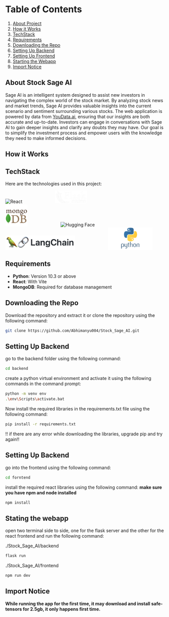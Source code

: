 # Table of Contents

1. [About Project](#about-stock-sage-ai)
2. [How it Works](#how-it-works)
3. [TechStack](#techstack)
4. [Requirements](#requirements)
5. [Downloading the Repo](#downloading-the-repo)
6. [Setting Up Backend](#setting-up-backend)
7. [Setting Up Frontend](#setting-up-frontend)
8. [Starting the Webapp](#starting-the-webapp)
9. [Import Notice](#import-notice)

## About Stock Sage AI

Sage AI is an intelligent system designed to assist new investors in navigating the complex world of the stock market. By analyzing stock news and market trends, Sage AI provides valuable insights into the current scenario and sentiment surrounding various stocks. The web application is powered by data from [YouData.ai](https://www.youdata.ai/home), ensuring that our insights are both accurate and up-to-date. Investors can engage in conversations with Sage AI to gain deeper insights and clarify any doubts they may have. Our goal is to simplify the investment process and empower users with the knowledge they need to make informed decisions.

## How it Works

## TechStack

Here are the technologies used in this project:

<div>
  <img src="https://upload.wikimedia.org/wikipedia/commons/a/a7/React-icon.svg" alt="React" width="50" style="margin-right: 100px;" />
  <img src="./screenshot/flask.png" alt="Flask" width="100" style="margin-right: 100px;" />
  <img src="./screenshot/pngwing.com (12).png" alt="MongoDB" width="70" style="margin-right: 100px;" />
  <img src="https://huggingface.co/front/assets/huggingface_logo.svg" alt="Hugging Face" width="50" style="margin-right: 100px;" />
  <img src="./screenshot/1684267676484.png" alt="LangChain" width="220" style="margin-right: 100px;" style="margin-bottom: -20px" />  
  <img src="./screenshot/6968821_preview.png" alt="Python" width="140" />
</div>



## Requirements

- **Python**: Version 10.3 or above
- **React**: With Vite
- **MongoDB**: Required for database management

## Downloading the Repo

Download the repository and extract it or clone the repository using the following command:
```bash
git clone https://github.com/Abhimanyu004/Stock_Sage_AI.git
```

## Setting Up Backend

go to the backend folder using the following command:
```bash
cd backend
```
create a python virtual environment and activate it using the following commands in the command prompt:
```bash
python -m venv env
.\env\Scripts\activate.bat
```
Now install the required libraries in the requirements.txt file using the following command:
```bash
pip install -r requirements.txt
```
!! if there are any error while downloading the libraries, upgrade pip and try again!!

## Setting Up Backend

go into the frontend using the following command:
```bash
cd forntend
```
install the required react libraries using the following command: **make sure you have npm and node installed**
```bash
npm install
```

## Stating the webapp
open two terminal side to side, one for the flask server and the other for the react frontend and run the following command:

./Stock_Sage_AI/backend
```bash
flask run
```
./Stock_Sage_AI/frontend
```bash
npm run dev
```

## Import Notice

**While running the app for the first time, it may download and install safe-tensors for 2.5gb, it only happens first time.**
